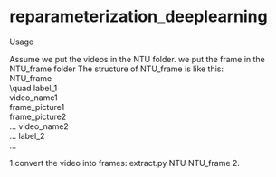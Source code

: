 # reparameterization_deeplearning
Usage

Assume we put the videos in the NTU folder.
we put the frame in the NTU_frame folder
The structure of NTU_frame is like this:\
        NTU_frame\
         \quad label_1\
            video_name1\
              frame_picture1\
              frame_picture2\
              ...
            video_name2\
            ...
          label_2\
          ...
          
1.convert the video into frames: extract.py NTU NTU_frame
2.

